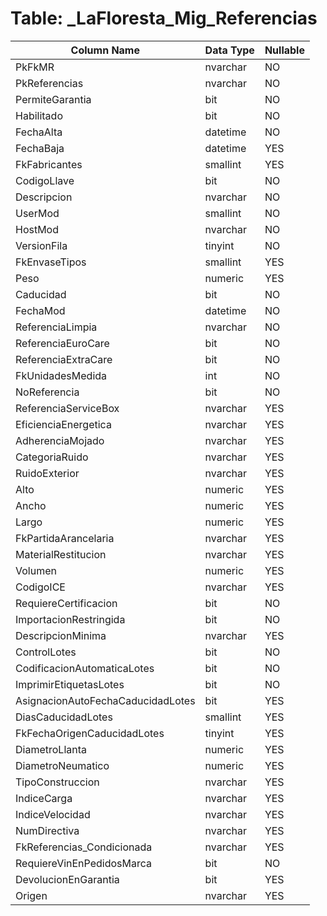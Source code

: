 # Table: _LaFloresta_Mig_Referencias

| Column Name | Data Type | Nullable |
|-------------|-----------|----------|
| PkFkMR | nvarchar | NO |
| PkReferencias | nvarchar | NO |
| PermiteGarantia | bit | NO |
| Habilitado | bit | NO |
| FechaAlta | datetime | NO |
| FechaBaja | datetime | YES |
| FkFabricantes | smallint | YES |
| CodigoLlave | bit | NO |
| Descripcion | nvarchar | NO |
| UserMod | smallint | NO |
| HostMod | nvarchar | NO |
| VersionFila | tinyint | NO |
| FkEnvaseTipos | smallint | YES |
| Peso | numeric | YES |
| Caducidad | bit | NO |
| FechaMod | datetime | NO |
| ReferenciaLimpia | nvarchar | NO |
| ReferenciaEuroCare | bit | NO |
| ReferenciaExtraCare | bit | NO |
| FkUnidadesMedida | int | NO |
| NoReferencia | bit | NO |
| ReferenciaServiceBox | nvarchar | YES |
| EficienciaEnergetica | nvarchar | YES |
| AdherenciaMojado | nvarchar | YES |
| CategoriaRuido | nvarchar | YES |
| RuidoExterior | nvarchar | YES |
| Alto | numeric | YES |
| Ancho | numeric | YES |
| Largo | numeric | YES |
| FkPartidaArancelaria | nvarchar | YES |
| MaterialRestitucion | nvarchar | YES |
| Volumen | numeric | YES |
| CodigoICE | nvarchar | YES |
| RequiereCertificacion | bit | NO |
| ImportacionRestringida | bit | NO |
| DescripcionMinima | nvarchar | YES |
| ControlLotes | bit | NO |
| CodificacionAutomaticaLotes | bit | NO |
| ImprimirEtiquetasLotes | bit | NO |
| AsignacionAutoFechaCaducidadLotes | bit | YES |
| DiasCaducidadLotes | smallint | YES |
| FkFechaOrigenCaducidadLotes | tinyint | YES |
| DiametroLlanta | numeric | YES |
| DiametroNeumatico | numeric | YES |
| TipoConstruccion | nvarchar | YES |
| IndiceCarga | nvarchar | YES |
| IndiceVelocidad | nvarchar | YES |
| NumDirectiva | nvarchar | YES |
| FkReferencias_Condicionada | nvarchar | YES |
| RequiereVinEnPedidosMarca | bit | NO |
| DevolucionEnGarantia | bit | YES |
| Origen | nvarchar | YES |
